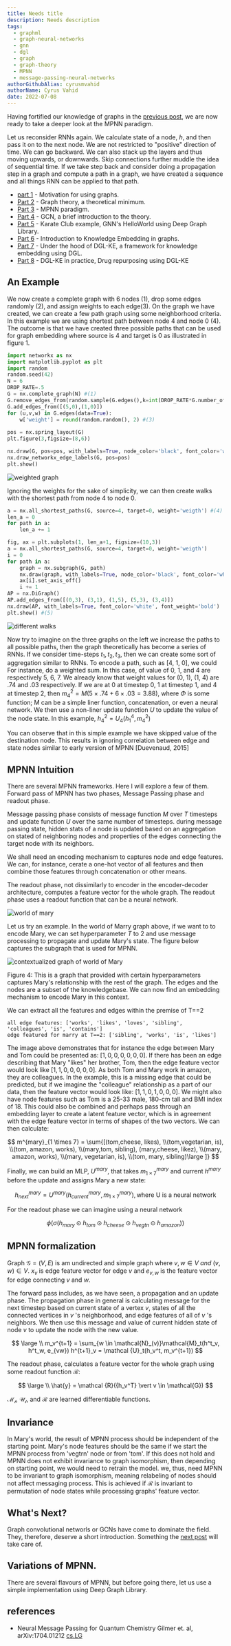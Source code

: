 ```yaml
---
title: Needs title
description: Needs description
tags:
  - graphml
  - graph-neural-networks
  - gnn
  - dgl
  - graph
  - graph-theory
  - MPNN
  - message-passing-neural-networks
authorGithubAlias: cyrusmvahid
authorName: Cyrus Vahid
date: 2022-07-08
---
```


Having fortified our knowledge of graphs in the [previous post](/posts/machine-learning-graphs/02-graph-theory), we are now ready to take a deeper look at the MPNN paradigm.

Let us reconsider RNNs again. We calculate state of a node, $h$, and then pass it on to the next node. We are not restricted to "positive" direction of time. We can go backward. We can also stack up the layers and thus moving upwards, or downwards. Skip connections further muddle the idea of sequential time. If we take step back and consider doing a propagation step in a graph and compute a path in a graph, we have created a sequence and all things RNN can be applied to that path.

- [part 1](/posts/machine-learning-graphs/01-motivation-for-graph-ml) - Motivation for using graphs.
- [Part 2](/posts/machine-learning-graphs/02-graph-theory) - Graph theory, a theoretical minimum.
- [Part 3](/posts/machine-learning-graphs/03-message-passing-neural-networks) - MPNN paradigm.
- [Part 4](/posts/machine-learning-graphs/04-graph-convolutional-networks) - GCN, a brief introduction to the theory.
- [Part 5](/posts/machine-learning-graphs/05-GNN-example-karate-club) - Karate Club example, GNN's HelloWorld using Deep Graph Library.
- [Part 6](/posts/machine-learning-graphs/06-knowledge-graph-embedding) - Introduction to Knowledge Embedding in graphs.
- [Part 7](/posts/machine-learning-graphs/07-dglke-oss-tool-for-KGE) - Under the hood of DGL-KE, a framework for knowledge embedding using DGL.
- [Part 8](/posts/machine-learning-graphs/08-covid-drug-repurposing-with-DGLKE) - DGL-KE in practice, Drug repurposing using DGL-KE

## An Example

We now create a complete graph with 6 nodes (1), drop some edges randomly (2), and assign weights to each edge(3). On the graph we have created, we can create a few path graph using some neighborhood criteria. In this example we are using shortest path between node 4 and node 0 (4). The outcome is that we have created three possible paths that can be used for graph embedding where source is 4 and target is 0 as illustrated in figure 1.

```python
import networkx as nx
import matplotlib.pyplot as plt
import random
random.seed(42)
N = 6
DROP_RATE=.5
G = nx.complete_graph(N) #(1)
G.remove_edges_from(random.sample(G.edges(),k=int(DROP_RATE*G.number_of_edges()))) #(2)
G.add_edges_from([(5,0),(1,0)])
for (u,v,w) in G.edges(data=True):
    w['weight'] = round(random.random(), 2) #(3)
 
pos = nx.spring_layout(G)
plt.figure(3,figsize=(8,6))

nx.draw(G, pos=pos, with_labels=True, node_color='black', font_color='white', font_weight='bold')
nx.draw_networkx_edge_labels(G, pos=pos)
plt.show()
```

![weighted graph](images/img0301.png "Figure 1: A randomly generated weighted graph. We later create walks in this graph that would take us from node 4 to node 0.")

Ignoring the weights for the sake of simplicity, we can then create walks with the shortest path from node 4 to node 0.

```python
a = nx.all_shortest_paths(G, source=4, target=0, weight='weigth') #(4)
len_a = 0
for path in a:
    len_a += 1

fig, ax = plt.subplots(1, len_a+1, figsize=(10,3))
a = nx.all_shortest_paths(G, source=4, target=0, weight='weigth') 
i = 0
for path in a:
    graph = nx.subgraph(G, path)
    nx.draw(graph, with_labels=True, node_color='black', font_color='white', font_weight='bold', ax=ax[i], node_shape='^')
    ax[i].set_axis_off()
    i += 1
AP = nx.DiGraph()
AP.add_edges_from([(0,3), (3,1), (1,5), (5,3), (3,4)])
nx.draw(AP, with_labels=True, font_color='white', font_weight='bold')
plt.show() #(5)
```

![different walks](images/img0302.png "Figure 2: the three graphs on the left are possible walks from node 4 to node 0 on the possible shortest paths. We should keep in mind that we do not necessary want to walk the shortest path. Walks can have different types of paths in order to collect as much information as needed. The walk on the right is created manually based on [(0,3), (3,1), (1,5), (5,3), (3,4)]. It is worth noticing that here we have created a directed graph that is easier to follow the path.")

Now try to imagine on the three graphs on the left we increase the paths to all possible paths, then the graph theoretically has become a series of RNNs. If we consider time-steps $t_1, t_2, t_3$, then we can create some sort of aggregation similar to RNNs. To encode a path, such as [4, 1, 0], we could For instance, do a weighted sum. In this case, of value of 0, 1, and 4 are respectively 5, 6, 7. We already know that weight values for (0, 1), (1, 4) are .74 and .03 respectively. If we are at 0 at timestep 0, 1 at timestep 1, and 4 at timestep 2, then $m_{4}^{2}=M(5 \times .74 + 6 \times .03 = 3.88)$, where $\Phi$ is some function; M can be a simple liner function, concatenation, or even a neural network. We then use a non-liner update function $U$ to update the value of the node state. In this example, $h_{4}^{2}=U_4(h_{1}^{4}, m_{4}^{2})$  

You can observe that in this simple example we have skipped value of the destination node. This results in ignoring correlation between edge and state nodes similar to early version of MPNN [Duevenaud, 2015]

## MPNN Intuition

There are several MPNN frameworks. Here I will explore a few of them. Forward pass of MPNN has two phases, Message Passing phase and readout phase.

Message passing phase consists of message function $M$ over $T$ timesteps and update function $U$ over the same number of timesteps. during message passing state, hidden stats of a node is updated based on an aggregation on stated of neighboring nodes and properties of the edges connecting the target node with its neighbors.

We shall need an encoding mechanism to captures node and edge features. We can, for instance, cerate a one-hot vector of all features and then combine those features through concatenation or other means.

The readout phase, not dissimilarly to encoder in the encoder-decoder architecture, computes a feature vector for the whole graph. The readout phase uses a readout function that can be a neural network.

![world of mary](images/img0303.png "Figure 3: This is the full knowledge graph of \"the world of Mary\". Obviously not all edges are defined. The job of GNN is to predict what is missing.")

Let us try an example. In the world of Marry graph above, if we want to to encode Mary, we can set hyperparameter $T$ to 2 and use message processing to propagate and update Mary's state. The figure below captures the subgraph that is used for MPNN.

![contextualized graph of world of Mary](images/img0304.png)

Figure 4: This is a graph that provided with certain hyperparameters captures Mary's relationship with the rest of the graph. The edges and the nodes are a subset of the knowledgebase. We can now find an embedding mechanism to encode Mary in this context.

We can extract all the features and edges within the premise of T==2

```text
all edge features: ['works', 'likes', 'loves', 'sibling', 'colleagues', 'is', 'contains']
edge featured for marry at T==2: ['sibling', 'works', 'is', 'likes']
```

The image above demonstrates that for instance the edge between Mary and Tom could be presented as: $[1, 0, 0, 0, 0, 0, 0]$. If there has been an edge describing that Mary "likes" her brother, Tom, then the edge feature vector would look like $[1, 1, 0, 0, 0, 0, 0]$. As both Tom and Mary work in amazon, they are colleagues. In the example, this is a missing edge that could be predicted, but if we imagine the "colleague" relationship as a part of our data, then the feature vector would look like: $[1, 1, 0, 1, 0, 0, 0]$. 
We might also have node features such as Tom is a 25-33 male, 180-cm tall and BMI index of 18. This could also be combined and perhaps pass through an embedding layer to create a latent feature vector, which is in agreement with the edge feature vector in terms of shapes of the two vectors. We can then calculate:

$$
m^{mary}_{1 \times 7} = \sum{[(tom,cheese, likes), \\(tom,vegetarian, is), \\(tom, amazon, works), \\(mary,tom, sibling), (mary,cheese, likez), \\(mary, amazon, works), \\(mary, vegetarian, is), \\(tom, mary, sibling)\large ]} $$

Finally, we can build an MLP, $U^{mary}$, that takes $m^{mary}_{1 \times 7}$ and current $h^{mary}$ before the update and assigns Mary a new state:

$$
h^{mary}_{next}=U^{mary}(h^{mary}_{current}, m^{mary}_{1 \times 7}),\text{where U is a neural network}
$$

For the readout phase we can imagine using a neural network

$$
\phi(\sigma (h_{mary}\odot h_{tom} \odot h_{cheese} \odot h_{vegtn} \odot h_{amazon}))
$$

## MPNN formalization

Graph $\mathcal {G} = (V,E)$ is am undirected and simple graph where $v,w \in V\ and\ (v,w)\in V$. $x_v$ is edge feature vector for edge $v$ and $e_{v,w}$ is the feature vector for edge connecting $v$ and $w$.

The forward pass includes, as we have seen, a propagation and an update phase. The propagation phase in general is calculating message for the next timestep based on current state of a vertex $v$, states of all the connected vertices in $v$ 's neighborhood, and edge features of all of $v$ 's neighbors. We then use this message and value of current hidden state of node $v$ to update the node with the new value.

$$
\large \\
m_v^{t+1} = \sum_{w \in \mathcal{N}_(v)}\mathcal{M}_t(h^t_v, h^t_w, e_{vw})
h^{t+1}_v = \mathcal {U}_t(h_v^t, m_v^{t+1})
$$

The readout phase, calculates a feature vector for the whole graph using some readout function $\mathcal {R}$:

$$
\large \\
\hat{y} = \mathcal {R}({h_v^T} \vert v \in \mathcal{G})
$$

$\mathcal{M_t}$, $\mathcal{U_t}$, and $\mathcal{R}$ are learned differentiable functions.

## Invariance

In Mary's world, the result of MPNN process should be independent of the starting point. Mary's node features should be the same if we start the MPNN process from 'vegtrn' node or from 'tom'. If this does not hold and MPNN does not exhibit invariance to graph isomorphism, then depending on starting point, we would need to retrain the model.
we, thus, need MPNN to be invariant to graph isomorphism, meaning relabeling of nodes should not affect messaging process. This is achieved if $\mathcal{R}$ is invariant to permutation of node states while processing graphs' feature vector.

## What's Next?

Graph convolutional networls or GCNs have come to dominate the field. They, therefore, deserve a short introduction. Something the [next post](/posts/machine-learning-graphs/004-graph-convolutional-networks) will take care of.

## Variations of MPNN.

There are several flavours of MPNN, but before going there, let us use a simple implementation using Deep Graph Library.

## references

- Neural Message Passing for Quantum Chemistry Gilmer et. al, arXiv:1704.01212 [cs.LG](https://arxiv.org/pdf/1704.01212.pdf)
